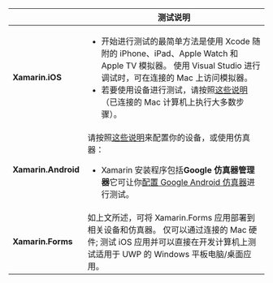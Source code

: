 ||测试说明|
|---|---|
|**Xamarin.iOS**|<ul><li>开始进行测试的最简单方法是使用 Xcode 随附的 iPhone、iPad、Apple Watch 和 Apple TV 模拟器。 使用 Visual Studio 进行调试时，可在连接的 Mac 上访问模拟器。</li> <li>若要使用设备进行测试，请按照<a href="~/ios/get-started/installation/device-provisioning/index.md">这些说明</a>（已连接的 Mac 计算机上执行大多数步骤）。</li></ul>|
|**Xamarin.Android**|请按照<a href="~/android/get-started/installation/set-up-device-for-development.md">这些说明</a>来配置你的设备，或使用仿真器： <ul><li>Xamarin 安装程序包括<b>Google 仿真器管理器</b>它可让你<a href="~/android/deploy-test/debugging/android-sdk-emulator/index.md">配置 Google Android 仿真器</a>进行测试。</li></ul>|
|**Xamarin.Forms**|如上文所述，可将 Xamarin.Forms 应用部署到相关设备和仿真器。 仅可以通过连接的 Mac 硬件; 测试 iOS 应用并可以直接在开发计算机上测试适用于 UWP 的 Windows 平板电脑/桌面应用。|
